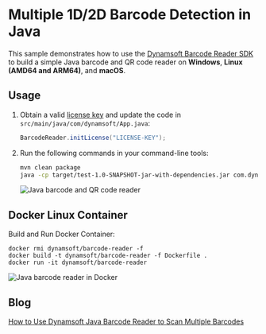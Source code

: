 # Multiple 1D/2D Barcode Detection in Java

This sample demonstrates how to use the [Dynamsoft Barcode Reader SDK](https://www.dynamsoft.com/barcode-reader/sdk-desktop-server/) to build a simple Java barcode and QR code reader on **Windows**, **Linux (AMD64 and ARM64)**, and **macOS**.

## Usage
1. Obtain a valid [license key](https://www.dynamsoft.com/customer/license/trialLicense) and update the code in `src/main/java/com/dynamsoft/App.java`:

    ```java
    BarcodeReader.initLicense("LICENSE-KEY");
    ```

2. Run the following commands in your command-line tools:

    ```bash
    mvn clean package
    java -cp target/test-1.0-SNAPSHOT-jar-with-dependencies.jar com.dynamsoft.App ../../../images/AllSupportedBarcodeTypes.png
    ```

    ![Java barcode and QR code reader](https://www.dynamsoft.com/codepool/img/2022/03/arm64-jetson-nano-java-barcode.png)

## Docker Linux Container
Build and Run Docker Container:

```
docker rmi dynamsoft/barcode-reader -f
docker build -t dynamsoft/barcode-reader -f Dockerfile .
docker run -it dynamsoft/barcode-reader
```

![Java barcode reader in Docker](https://www.dynamsoft.com/codepool/img/2020/02/java-barcode-reader-docker.png)
    

## Blog
[How to Use Dynamsoft Java Barcode Reader to Scan Multiple Barcodes](https://www.dynamsoft.com/codepool/java-barcode-reader-scan-multiple.html)
